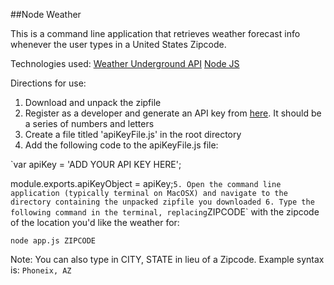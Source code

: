 ##Node Weather

This is a command line application that retrieves weather forecast info whenever the user types in a United States Zipcode.

Technologies used:
[Weather Underground API](http://www.wunderground.com)
[Node JS](https://nodejs.org/)

Directions for use:
1. Download and unpack the zipfile
2. Register as a developer and generate an API key from [here](https://www.wunderground.com/weather/api). It should be a series of numbers and letters
3. Create a file titled 'apiKeyFile.js' in the root directory
4. Add the following code to the apiKeyFile.js file:

`var apiKey = 'ADD YOUR API KEY HERE';

module.exports.apiKeyObject = apiKey;`
5. Open the command line application (typically terminal on MacOSX) and navigate to the directory containing the unpacked zipfile you downloaded
6. Type the following command in the terminal, replacing `ZIPCODE` with the zipcode of the location you'd like the weather for:

`node app.js ZIPCODE`

Note: You can also type in CITY, STATE in lieu of a Zipcode. Example syntax is:
`Phoneix, AZ`
